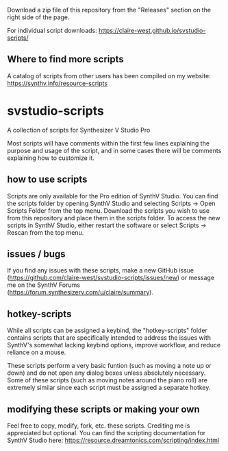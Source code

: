 Download a zip file of this repository from the "Releases" section on the right side of the page.

For individual script downloads: https://claire-west.github.io/svstudio-scripts/

## Where to find more scripts
A catalog of scripts from other users has been compiled on my website: https://synthv.info/resource-scripts

# svstudio-scripts
A collection of scripts for Synthesizer V Studio Pro

Most scripts will have comments within the first few lines explaining the purpose and usage of the script, and in some cases there will be comments explaining how to customize it.

## how to use scripts
Scripts are only available for the Pro edition of SynthV Studio. You can find the scripts folder by opening SynthV Studio and selecting Scripts -> Open Scripts Folder from the top menu. Download the scripts you wish to use from this repository and place them in the scripts folder. To access the new scripts in SynthV Studio, either restart the software or select Scripts -> Rescan from the top menu.

## issues / bugs
If you find any issues with these scripts, make a new GitHub issue (https://github.com/claire-west/svstudio-scripts/issues/new) or message me on the SynthV Forums (https://forum.synthesizerv.com/u/claire/summary).

## hotkey-scripts
While all scripts can be assigned a keybind, the "hotkey-scripts" folder contains scripts that are specifically intended to address the issues with SynthV's somewhat lacking keybind options, improve workflow, and reduce reliance on a mouse.

These scripts perform a very basic funtion (such as moving a note up or down) and do not open any dialog boxes unless absolutely necessary. Some of these scripts (such as moving notes around the piano roll) are extremely similar since each script must be assigned a separate hotkey.

## modifying these scripts or making your own
Feel free to copy, modify, fork, etc. these scripts. Crediting me is appreciated but optional. You can find the scripting documentation for SynthV Studio here: https://resource.dreamtonics.com/scripting/index.html
